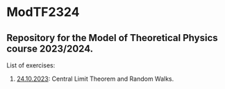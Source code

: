 # ModTF2324
Repository for the Model of Theoretical Physics course 2023/2024. 
---
List of exercises:
1. [24.10.2023](./code/ModTF_01.ipynb): Central Limit Theorem and Random Walks.

